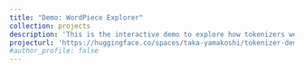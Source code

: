 ```yaml
---
title: "Demo: WordPiece Explorer"
collection: projects
description: 'This is the interactive demo to explore how tokenizers work.'
projecturl: 'https://huggingface.co/spaces/taka-yamakoshi/tokenizer-demo'
#author_profile: false
---
```

